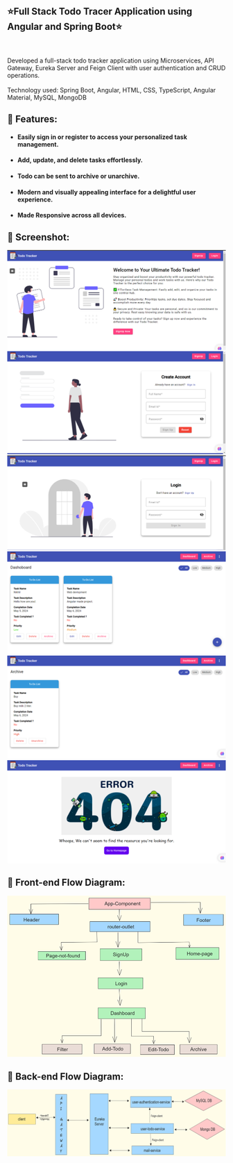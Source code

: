## ⭐Full Stack Todo Tracer Application using Angular and Spring Boot⭐

<br>

<p>Developed a full-stack todo tracker application using Microservices, API Gateway, Eureka Server and Feign Client with
user authentication and CRUD operations.
<br><br>
Technology used: Spring Boot, Angular, HTML, CSS, TypeScript, Angular Material, MySQL, MongoDB</p>

## 📌 Features:

- #### Easily sign in or register to access your personalized task management.
- #### Add, update, and delete tasks effortlessly.
- #### Todo can be sent to archive or unarchive.
- #### Modern and visually appealing interface for a delightful user experience.
- #### Made Responsive across all devices.

## 📌 Screenshot:

![HomePage](./images/home.png)
![SignUp](./images/signup.png)
![LoginPage](./images/login.png)
![Dashboard](./images/dashboard.png)
![Archive](./images/Archive.png)
![PageNotFound](./images/PageNotFound.png)

## 📌 Front-end Flow Diagram:
![FrontEndFlow](./images/FroentendFlow.png)

## 📌 Back-end Flow Diagram:

![BackEndFlow](./images/backendFlow.png)